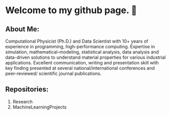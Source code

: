 # Welcome to my github page. 👋

## About Me:
 Computational Physicist (Ph.D.) and Data Scientist with 10+ years of experience in programming, high-performance computing. 
 Expertise in simulation, mathematical-modeling, statistical analysis, data analysis and data-driven solutions to understand 
 material properties for various industrial applications. 
 Excellent communication, writing and presentation skill with key finding presented at several national/international conferences 
 and peer-reviewed/ scientific journal publications.
 
 
 ## Repositories:
 
 1. Research 
 2. MachineLearningProjects


<!--
**i-bishalb/i-bishalb** is a ✨ _special_ ✨ repository because its `README.md` (this file) appears on your GitHub profile.

Here are some ideas to get you started:

- 🔭 I’m currently working on ...
- 🌱 I’m currently learning ...
- 👯 I’m looking to collaborate on ...
- 🤔 I’m looking for help with ...
- 💬 Ask me about ...
- 📫 How to reach me: ...
- 😄 Pronouns: ...
- ⚡ Fun fact: ...
-->
